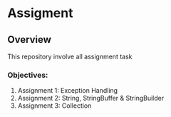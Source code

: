 # Assigment

## Overview
This repository involve all assignment task

### Objectives:
1. Assignment 1: Exception Handling
2. Assignment 2: String, StringBuffer & StringBuilder
3. Assignment 3: Collection
